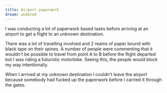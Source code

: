 ```yaml
---
title: Airport paperwork
dream: undated
---
```


I was conducting a lot of paperwork based tasks before arriving at an airport to get a flight to an unknown destination.

There was a lot of travelling involved and 2 reams of paper bound with black tape on their spines. A number of people were commenting that it wouldn't be possible to travel from point A to B before the flight departed but I was riding a futuristic motorbike. Seeing this, the people would block my way intentionally.

When I arrived at my unknown destination I couldn't leave the airport because somebody had fucked up the paperwork before I carried it through the gates.